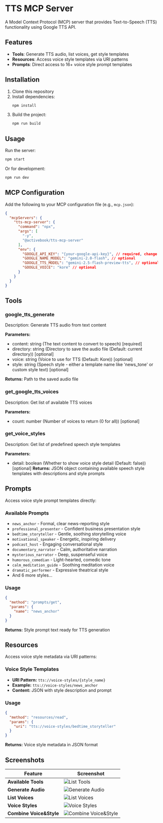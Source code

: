 # TTS MCP Server

A Model Context Protocol (MCP) server that provides Text-to-Speech (TTS) functionality using Google TTS API.

## Features

- **Tools**: Generate TTS audio, list voices, get style templates
- **Resources**: Access voice style templates via URI patterns
- **Prompts**: Direct access to 16+ voice style prompt templates

## Installation

1. Clone this repository
2. Install dependencies:
   ```bash
   npm install
   ```
3. Build the project:
   ```bash
   npm run build
   ```

## Usage

Run the server:
```bash
npm start
```

Or for development:
```bash
npm run dev
```

## MCP Configuration

Add the following to your MCP configuration file (e.g., `mcp.json`):

```json
{
  "mcpServers": {
    "tts-mcp-server": {
      "command": "npx",
      "args": [
        "-y",
        "@activebook/tts-mcp-server"
      ],
      "env": {
        "GOOGLE_API_KEY": "{your-google-api-key}", // required, change to your own key
        "GOOGLE_NAME_MODEL": "gemini-2.0-flash", // optional
        "GOOGLE_TTS_MODEL": "gemini-2.5-flash-preview-tts", // optional
        "GOOGLE_VOICE": "kore" // optional
      }
    }
  }
}
```

## Tools

### google_tts_generate

Description: Generate TTS audio from text content

**Parameters:**

- content: string (The text content to convert to speech) [required]
- directory: string (Directory to save the audio file (Default: current directory)) [optional]
- voice: string (Voice to use for TTS (Default: Kore)) [optional]
- style: string (Speech style - either a template name like 'news_tone' or custom style text) [optional]

**Returns:** Path to the saved audio file

### get_google_tts_voices

Description: Get list of available TTS voices

**Parameters:**

- count: number (Number of voices to return (0 for all)) [optional]

### get_voice_styles

Description: Get list of predefined speech style templates

**Parameters:**

- detail: boolean (Whether to show voice style detail (Default: false)) [optional]
**Returns:** JSON object containing available speech style templates with descriptions and style prompts

## Prompts

Access voice style prompt templates directly:

### Available Prompts
- `news_anchor` - Formal, clear news-reporting style
- `professional_presenter` - Confident business presentation style
- `bedtime_storyteller` - Gentle, soothing storytelling voice
- `motivational_speaker` - Energetic, inspiring delivery
- `podcast_host` - Engaging conversational style
- `documentary_narrator` - Calm, authoritative narration
- `mysterious_narrator` - Deep, suspenseful voice
- `humorous_comedian` - Light-hearted, comedic tone
- `calm_meditation_guide` - Soothing meditation voice
- `dramatic_performer` - Expressive theatrical style
- And 6 more styles...

### Usage
```json
{
  "method": "prompts/get",
  "params": {
    "name": "news_anchor"
  }
}
```

**Returns:** Style prompt text ready for TTS generation

## Resources

Access voice style metadata via URI patterns:

### Voice Style Templates
- **URI Pattern:** `tts://voice-styles/{style_name}`
- **Example:** `tts://voice-styles/news_anchor`
- **Content:** JSON with style description and prompt

### Usage
```json
{
  "method": "resources/read",
  "params": {
    "uri": "tts://voice-styles/bedtime_storyteller"
  }
}
```
**Returns:** Voice style metadata in JSON format

## Screenshots

| Feature | Screenshot |
|---------|------------|
| **Available Tools** | ![List Tools](screenshots/list_tools.png) |
| **Generate Audio** | ![Generate Audio](screenshots/generate_audio.png) |
| **List Voices** | ![List Voices](screenshots/list_voices.png) |
| **Voice Styles** | ![Voice Styles](screenshots/list_voice_styles.png) |
| **Combine Voice&Style** | ![Combine Voice&Style](screenshots/voice_and_style.png) |



